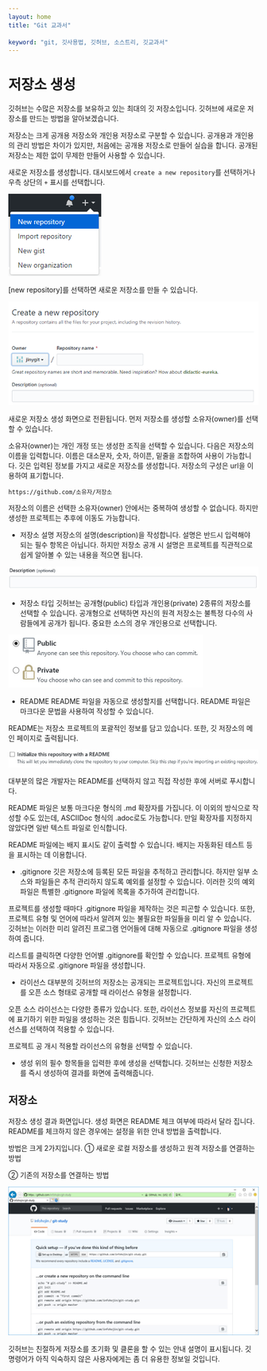 ```yaml
---
layout: home
title: "Git 교과서"

keyword: "git, 깃사용법, 깃허브, 소스트리, 깃교과서"
---
```

# 저장소 생성
깃허브는 수많은 저장소를 보유하고 있는 최대의 깃 저장소입니다. 깃허브에 새로운 저장소를 만드는 방법을 알아보겠습니다.  

저장소는 크게 공개용 저장소와 개인용 저장소로 구분할 수 있습니다. 
공개용과 개인용의 관리 방법은 차이가 있지만, 처음에는 공개용 저장소로 만들어 실습을 합니다. 공개된 저장소는 제한 없이 무제한 만들어 사용할 수 있습니다.

새로운 저장소를 생성합니다. 대시보드에서 `create a new repository`를 선택하거나 우측 상단의 `+` 표시를 선택합니다.

![호스팅](./img/create_01.png) 

[new repository]를 선택하면 새로운 저장소를 만들 수 있습니다.

![호스팅](./img/create_02.png) 

새로운 저장소 생성 화면으로 전환됩니다. 먼저 저장소를 생성할 소유자(owner)를 선택할 수 있습니다.  

소유자(owner)는 개인 개정 또는 생성한 조직을 선택할 수 있습니다. 다음은 저장소의 이름을 입력합니다. 이름은 대소문자, 숫자, 하이픈, 밑줄을 조합하여 사용이 가능합니다. 깃은 입력된 정보를 가지고 새로운 저장소를 생성합니다. 저장소의 구성은 url을 이용하여 표기합니다.

```
https://github.com/소유자/저장소
```

저장소의 이름은 선택한 소유자(owner) 안에서는 중복하여 생성할 수 없습니다. 하지만 생성한 프로젝트는 추후에 이동도 가능합니다.  

* 저장소 설명
저장소의 설명(description)을 작성합니다. 설명은 반드시 입력해야 되는 필수 항목은 아닙니다. 하지만 저장소 공개 시 설명은 프로젝트를 직관적으로 쉽게 알아볼 수 있는 내용을 적으면 됩니다.

![호스팅](./img/create_03.png) 
 

* 저장소 타입
깃허브는 공개형(public) 타입과 개인용(private) 2종류의 저장소를 선택할 수 있습니다. 공개형으로 선택하면 자신의 원격 저장소는 불특정 다수의 사람들에게 공개가 됩니다. 중요한 소스의 경우 개인용으로 선택합니다. 

![호스팅](./img/create_04.png) 

* README
README 파일을 자동으로 생성할지를 선택합니다. README 파일은 마크다운 문법을 사용하여 작성할 수 있습니다.

README는 저장소 프로젝트의 포괄적인 정보를 담고 있습니다. 또한, 깃 저장소의 메인 페이지로 출력됩니다.

![호스팅](./img/create_05.png) 

대부분의 많은 개발자는 README를 선택하지 않고 직접 작성한 후에 서버로 푸시합니다.

README 파일은 보통 마크다운 형식의 .md 확장자를 가집니다. 이 이외의 방식으로 작성할 수도 있는데, ASCIIDoc 형식의 .adoc로도 가능합니다. 만일 확장자를 지정하지 않았다면 일반 텍스트 파일로 인식합니다.

README 파일에는 배지 표시도 같이 출력할 수 있습니다. 배지는 자동화된 테스트 등을 표시하는 데 이용합니다.

* .gitignore
깃은 저장소에 등록된 모든 파일을 추적하고 관리합니다. 하지만 일부 소스와 파일들은 추적 관리하지 않도록 예외를 설정할 수 있습니다. 이러한 깃의 예외 파일은 특별한 .gitignore 파일에 목록을 추가하여 관리합니다.

프로젝트를 생성할 때마다 .gitignore 파일을 제작하는 것은 피곤할 수 있습니다. 또한, 프로젝트 유형 및 언어에 따라서 알려져 있는 불필요한 파일들을 미리 알 수 있습니다. 깃허브는 이러한 미리 알려진 프로그램 언어들에 대해 자동으로 .gitignore 파일을 생성하여 줍니다.

리스트를 클릭하면 다양한 언어별 .gitignore를 확인할 수 있습니다. 프로젝트 유형에 따라서 자동으로 .gitignore 파일을 생성합니다.

* 라이선스
대부분의 깃허브의 저장소는 공개되는 프로젝트입니다. 
자신의 프로젝트를 오픈 소스 형태로 공개할 때 라이선스 유형을 설정합니다.  

오픈 소스 라이선스는 다양한 종류가 있습니다. 또한, 라이선스 정보를 자신의 프로젝트에 표기하기 위한 파일을 생성하는 것은 힘듭니다. 
깃허브는 간단하게 자신의 소스 라이선스를 선택하여 적용할 수 있습니다.

프로젝트 공 개시 적용할 라이선스의 유형을 선택할 수 있습니다.

* 생성
위의 필수 항목들을 입력한 후에 생성을 선택합니다. 
깃허브는 신청한 저장소를 즉시 생성하여 결과를 화면에 출력해줍니다.

## 저장소
저장소 생성 결과 화면입니다. 생성 화면은 README 체크 여부에 따라서 달라 집니다. 
README를 체크하지 않은 경우에는 설정을 위한 안내 방법을 출력합니다.

방법은 크게 2가지입니다.
① 새로운 로컬 저장소를 생성하고 원격 저장소를 연결하는 방법

② 기존의 저장소를 연결하는 방법

![호스팅](./img/create_06.png) 

깃허브는 친절하게 저장소를 초기화 및 클론을 할 수 있는 안내 설명이 표시됩니다. 
깃 명령어가 아직 익숙하지 않은 사용자에게는 좀 더 유용한 정보일 것입니다.
